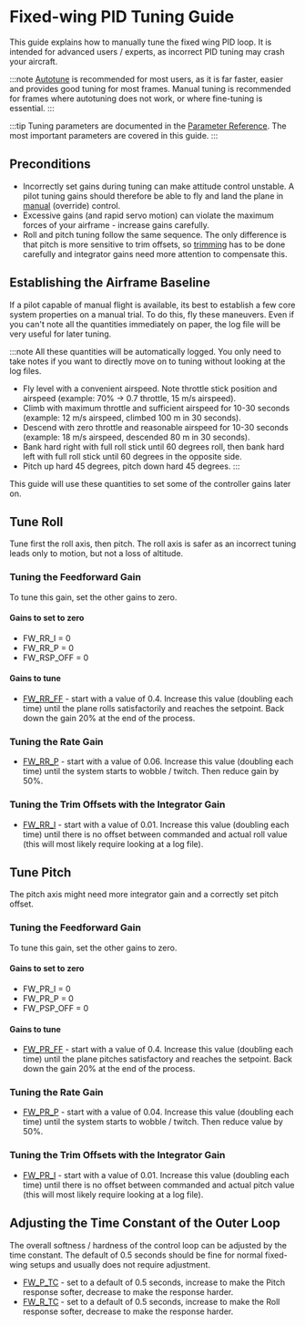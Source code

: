 # Fixed-wing PID Tuning Guide

This guide explains how to manually tune the fixed wing PID loop. It is intended for advanced users / experts, as incorrect PID tuning may crash your aircraft.

:::note
[Autotune](../config/autotune.md) is recommended for most users, as it is far faster, easier and provides good tuning for most frames. Manual tuning is recommended for frames where autotuning does not work, or where fine-tuning is essential.
:::

:::tip
Tuning parameters are documented in the [Parameter Reference](../advanced_config/parameter_reference.md). The most important parameters are covered in this guide.
:::

## Preconditions

- Incorrectly set gains during tuning can make attitude control unstable. A pilot tuning gains should therefore be able to fly and land the plane in [manual](../flight_modes/manual_fw.md) (override) control.
- Excessive gains (and rapid servo motion) can violate the maximum forces of your airframe - increase gains carefully.
- Roll and pitch tuning follow the same sequence. The only difference is that pitch is more sensitive to trim offsets, so [trimming](../config_fw/trimming_guide_fixedwing.md) has to be done carefully and integrator gains need more attention to compensate this.

## Establishing the Airframe Baseline

If a pilot capable of manual flight is available, its best to establish a few core system properties on a manual trial. To do this, fly these maneuvers. Even if you can't note all the quantities immediately on paper, the log file will be very useful for later tuning.

:::note
All these quantities will be automatically logged. You only need to take notes if you want to directly move on to tuning without looking at the log files.

- Fly level with a convenient airspeed. Note throttle stick position and airspeed (example: 70% → 0.7 throttle, 15 m/s airspeed).
- Climb with maximum throttle and sufficient airspeed for 10-30 seconds (example: 12 m/s airspeed, climbed 100 m in 30 seconds).
- Descend with zero throttle and reasonable airspeed for 10-30 seconds (example: 18 m/s airspeed, descended 80 m in 30 seconds).
- Bank hard right with full roll stick until 60 degrees roll, then bank hard left with full roll stick until 60 degrees in the opposite side.
- Pitch up hard 45 degrees, pitch down hard 45 degrees.
:::

This guide will use these quantities to set some of the controller gains later on.

## Tune Roll

Tune first the roll axis, then pitch. The roll axis is safer as an incorrect tuning leads only to motion, but not a loss of altitude.

### Tuning the Feedforward Gain

To tune this gain, set the other gains to zero.

#### Gains to set to zero

- FW_RR_I = 0
- FW_RR_P = 0
- FW_RSP_OFF = 0

#### Gains to tune

- [FW_RR_FF](../advanced_config/parameter_reference.md#FW_RR_FF) - start with a value of 0.4. Increase this value (doubling each time) until the plane rolls satisfactorily and reaches the setpoint. Back down the gain 20% at the end of the process.

### Tuning the Rate Gain

- [FW_RR_P](../advanced_config/parameter_reference.md#FW_RR_P) - start with a value of 0.06. Increase this value (doubling each time) until the system starts to wobble / twitch. Then reduce gain by 50%.

### Tuning the Trim Offsets with the Integrator Gain

- [FW_RR_I](../advanced_config/parameter_reference.md#FW_RR_I) - start with a value of 0.01. Increase this value (doubling each time) until there is no offset between commanded and actual roll value (this will most likely require looking at a log file).

## Tune Pitch

The pitch axis might need more integrator gain and a correctly set pitch offset.

### Tuning the Feedforward Gain

To tune this gain, set the other gains to zero.

#### Gains to set to zero

- FW_PR_I = 0
- FW_PR_P = 0
- FW_PSP_OFF = 0

#### Gains to tune

- [FW_PR_FF](../advanced_config/parameter_reference.md#FW_PR_FF) - start with a value of 0.4. Increase this value (doubling each time) until the plane pitches satisfactory and reaches the setpoint. Back down the gain 20% at the end of the process.

### Tuning the Rate Gain

- [FW_PR_P](../advanced_config/parameter_reference.md#FW_PR_P) - start with a value of 0.04. Increase this value (doubling each time) until the system starts to wobble / twitch. Then reduce value by 50%.

### Tuning the Trim Offsets with the Integrator Gain

- [FW_PR_I](../advanced_config/parameter_reference.md#FW_PR_I) - start with a value of 0.01. Increase this value (doubling each time) until there is no offset between commanded and actual pitch value (this will most likely require looking at a log file).

## Adjusting the Time Constant of the Outer Loop

The overall softness / hardness of the control loop can be adjusted by the time constant. The default of 0.5 seconds should be fine for normal fixed-wing setups and usually does not require adjustment.

- [FW_P_TC](../advanced_config/parameter_reference.md#FW_P_TC) - set to a default of 0.5 seconds, increase to make the Pitch response softer, decrease to make the response harder.
- [FW_R_TC](../advanced_config/parameter_reference.md#FW_R_TC) - set to a default of 0.5 seconds, increase to make the Roll response softer, decrease to make the response harder.